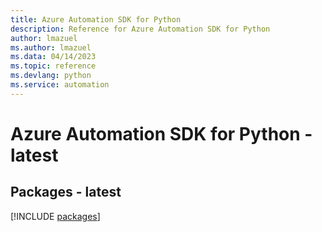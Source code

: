 ```yaml
---
title: Azure Automation SDK for Python
description: Reference for Azure Automation SDK for Python
author: lmazuel
ms.author: lmazuel
ms.data: 04/14/2023
ms.topic: reference
ms.devlang: python
ms.service: automation
---
```

# Azure Automation SDK for Python - latest
## Packages - latest
[!INCLUDE [packages](automation-index.md)]